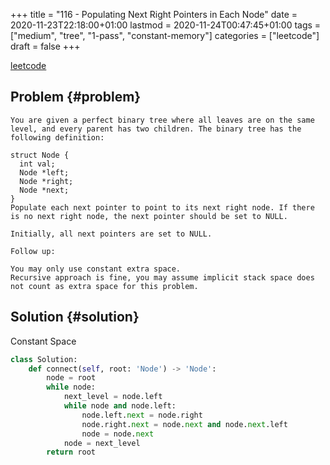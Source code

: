 +++
title = "116 - Populating Next Right Pointers in Each Node"
date = 2020-11-23T22:18:00+01:00
lastmod = 2020-11-24T00:47:45+01:00
tags = ["medium", "tree", "1-pass", "constant-memory"]
categories = ["leetcode"]
draft = false
+++

[leetcode](https://leetcode.com/problems/populating-next-right-pointers-in-each-node/)


## Problem {#problem}

```text
You are given a perfect binary tree where all leaves are on the same level, and every parent has two children. The binary tree has the following definition:

struct Node {
  int val;
  Node *left;
  Node *right;
  Node *next;
}
Populate each next pointer to point to its next right node. If there is no next right node, the next pointer should be set to NULL.

Initially, all next pointers are set to NULL.

Follow up:

You may only use constant extra space.
Recursive approach is fine, you may assume implicit stack space does not count as extra space for this problem.
```


## Solution {#solution}

Constant Space

```python
class Solution:
    def connect(self, root: 'Node') -> 'Node':
        node = root
        while node:
            next_level = node.left
            while node and node.left:
                node.left.next = node.right
                node.right.next = node.next and node.next.left
                node = node.next
            node = next_level
        return root
```

